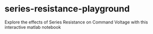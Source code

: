 # series-resistance-playground
Explore the effects of Series Resistance on Command Voltage with this interactive matlab notebook
